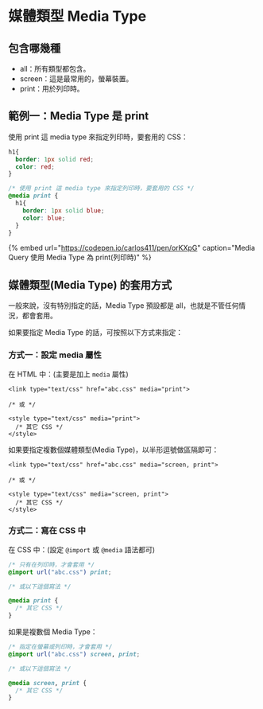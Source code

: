 # 媒體類型 Media Type

## 包含哪幾種

* all：所有類型都包含。
* screen：這是最常用的，螢幕裝置。
* print：用於列印時。

## 範例一：Media Type 是 print

使用 print 這 media type 來指定列印時，要套用的 CSS：

```css
h1{
  border: 1px solid red;
  color: red;
}

/* 使用 print 這 media type 來指定列印時，要套用的 CSS */
@media print {
  h1{
    border: 1px solid blue;
    color: blue;
  }
}
```

{% embed url="https://codepen.io/carlos411/pen/orKXpG" caption="Media Query 使用 Media Type 為 print\(列印時\)" %}

## 媒體類型\(Media Type\) 的套用方式

一般來說，沒有特別指定的話，Media Type 預設都是 all，也就是不管任何情況，都會套用。

如果要指定 Media Type 的話，可按照以下方式來指定：

### 方式一：設定 media 屬性

在 HTML 中：\(主要是加上 `media` 屬性\)

```markup
<link type="text/css" href="abc.css" media="print">

/* 或 */

<style type="text/css" media="print">
  /* 其它 CSS */
</style>
```

如果要指定複數個媒體類型\(Media Type\)，以半形逗號做區隔即可：

```markup
<link type="text/css" href="abc.css" media="screen, print">

/* 或 */

<style type="text/css" media="screen, print">
  /* 其它 CSS */
</style>
```

### 方式二：寫在 CSS 中

在 CSS 中：\(設定 `@import` 或 `@media` 語法都可\)

```css
/* 只有在列印時，才會套用 */
@import url("abc.css") print;

/* 或以下這個寫法 */

@media print {
  /* 其它 CSS */
}
```

如果是複數個 Media Type：

```css
/* 指定在螢幕或列印時，才會套用 */
@import url("abc.css") screen, print;

/* 或以下這個寫法 */

@media screen, print {
  /* 其它 CSS */
}
```

